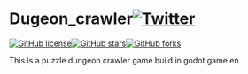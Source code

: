 # Dugeon_crawler[![Twitter](https://img.shields.io/twitter/url?style=social&url=https%3A%2F%2Fgithub.com%2FAlok-joseph%2FDugeon_crawler%2F)](https://twitter.com/intent/tweet?text=Wow:&url=https%3A%2F%2Fgithub.com%2FAlok-joseph%2FDugeon_crawler%2F)
[![GitHub license](https://img.shields.io/github/license/Alok-joseph/Dugeon_crawler)](https://github.com/Alok-joseph/Dugeon_crawler/blob/main/LICENSE)[![GitHub stars](https://img.shields.io/github/stars/Alok-joseph/Dugeon_crawler)](https://github.com/Alok-joseph/Dugeon_crawler/stargazers)[![GitHub forks](https://img.shields.io/github/forks/Alok-joseph/Dugeon_crawler)](https://github.com/Alok-joseph/Dugeon_crawler/network)

This is a puzzle dungeon crawler game build in godot game en
